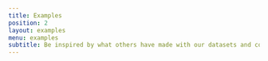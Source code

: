 ```yaml
---
title: Examples
position: 2
layout: examples
menu: examples
subtitle: Be inspired by what others have made with our datasets and code
---
```


